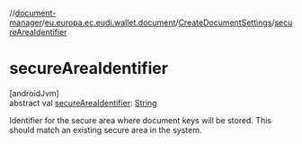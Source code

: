 //[document-manager](../../../index.md)/[eu.europa.ec.eudi.wallet.document](../index.md)/[CreateDocumentSettings](index.md)/[secureAreaIdentifier](secure-area-identifier.md)

# secureAreaIdentifier

[androidJvm]\
abstract val [secureAreaIdentifier](secure-area-identifier.md): [String](https://kotlinlang.org/api/latest/jvm/stdlib/kotlin-stdlib/kotlin/-string/index.html)

Identifier for the secure area where document keys will be stored. This should match an existing secure area in the system.
